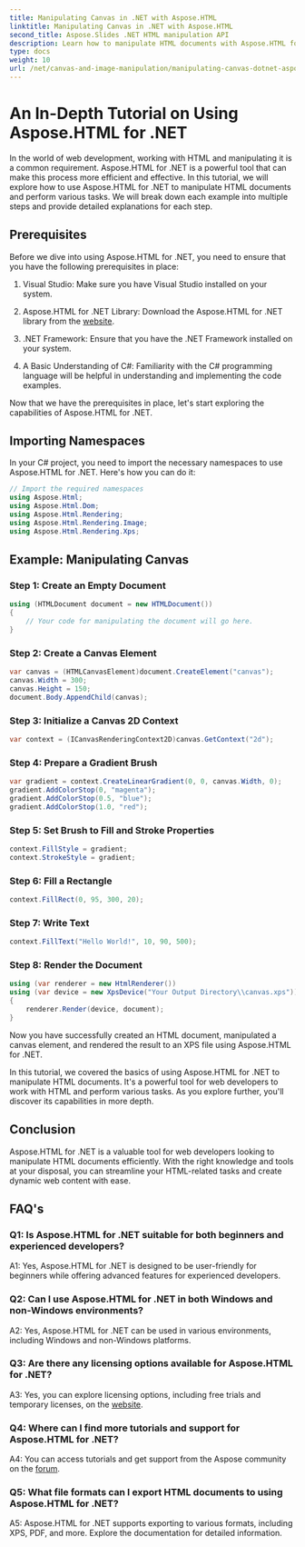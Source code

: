 ```yaml
---
title: Manipulating Canvas in .NET with Aspose.HTML
linktitle: Manipulating Canvas in .NET with Aspose.HTML
second_title: Aspose.Slides .NET HTML manipulation API
description: Learn how to manipulate HTML documents with Aspose.HTML for .NET. This comprehensive tutorial covers the basics, prerequisites, and step-by-step examples.
type: docs
weight: 10
url: /net/canvas-and-image-manipulation/manipulating-canvas-dotnet-aspose-html/
---
```

# An In-Depth Tutorial on Using Aspose.HTML for .NET

In the world of web development, working with HTML and manipulating it is a common requirement. Aspose.HTML for .NET is a powerful tool that can make this process more efficient and effective. In this tutorial, we will explore how to use Aspose.HTML for .NET to manipulate HTML documents and perform various tasks. We will break down each example into multiple steps and provide detailed explanations for each step.

## Prerequisites

Before we dive into using Aspose.HTML for .NET, you need to ensure that you have the following prerequisites in place:

1. Visual Studio: Make sure you have Visual Studio installed on your system.

2. Aspose.HTML for .NET Library: Download the Aspose.HTML for .NET library from the [website](https://releases.aspose.com/html/net/).

3. .NET Framework: Ensure that you have the .NET Framework installed on your system.

4. A Basic Understanding of C#: Familiarity with the C# programming language will be helpful in understanding and implementing the code examples.

Now that we have the prerequisites in place, let's start exploring the capabilities of Aspose.HTML for .NET.

## Importing Namespaces

In your C# project, you need to import the necessary namespaces to use Aspose.HTML for .NET. Here's how you can do it:

```csharp
// Import the required namespaces
using Aspose.Html;
using Aspose.Html.Dom;
using Aspose.Html.Rendering;
using Aspose.Html.Rendering.Image;
using Aspose.Html.Rendering.Xps;
```

## Example: Manipulating Canvas

### Step 1: Create an Empty Document

```csharp
using (HTMLDocument document = new HTMLDocument())
{
    // Your code for manipulating the document will go here.
}
```

### Step 2: Create a Canvas Element

```csharp
var canvas = (HTMLCanvasElement)document.CreateElement("canvas");
canvas.Width = 300;
canvas.Height = 150;
document.Body.AppendChild(canvas);
```

### Step 3: Initialize a Canvas 2D Context

```csharp
var context = (ICanvasRenderingContext2D)canvas.GetContext("2d");
```

### Step 4: Prepare a Gradient Brush

```csharp
var gradient = context.CreateLinearGradient(0, 0, canvas.Width, 0);
gradient.AddColorStop(0, "magenta");
gradient.AddColorStop(0.5, "blue");
gradient.AddColorStop(1.0, "red");
```

### Step 5: Set Brush to Fill and Stroke Properties

```csharp
context.FillStyle = gradient;
context.StrokeStyle = gradient;
```

### Step 6: Fill a Rectangle

```csharp
context.FillRect(0, 95, 300, 20);
```

### Step 7: Write Text

```csharp
context.FillText("Hello World!", 10, 90, 500);
```

### Step 8: Render the Document

```csharp
using (var renderer = new HtmlRenderer())
using (var device = new XpsDevice("Your Output Directory\\canvas.xps"))
{
    renderer.Render(device, document);
}
```

Now you have successfully created an HTML document, manipulated a canvas element, and rendered the result to an XPS file using Aspose.HTML for .NET.

In this tutorial, we covered the basics of using Aspose.HTML for .NET to manipulate HTML documents. It's a powerful tool for web developers to work with HTML and perform various tasks. As you explore further, you'll discover its capabilities in more depth.

## Conclusion

Aspose.HTML for .NET is a valuable tool for web developers looking to manipulate HTML documents efficiently. With the right knowledge and tools at your disposal, you can streamline your HTML-related tasks and create dynamic web content with ease.

## FAQ's

### Q1: Is Aspose.HTML for .NET suitable for both beginners and experienced developers?

A1: Yes, Aspose.HTML for .NET is designed to be user-friendly for beginners while offering advanced features for experienced developers.

### Q2: Can I use Aspose.HTML for .NET in both Windows and non-Windows environments?

A2: Yes, Aspose.HTML for .NET can be used in various environments, including Windows and non-Windows platforms.

### Q3: Are there any licensing options available for Aspose.HTML for .NET?

A3: Yes, you can explore licensing options, including free trials and temporary licenses, on the [website](https://purchase.aspose.com/buy).

### Q4: Where can I find more tutorials and support for Aspose.HTML for .NET?

A4: You can access tutorials and get support from the Aspose community on the [forum](https://forum.aspose.com/).

### Q5: What file formats can I export HTML documents to using Aspose.HTML for .NET?

A5: Aspose.HTML for .NET supports exporting to various formats, including XPS, PDF, and more. Explore the documentation for detailed information.

